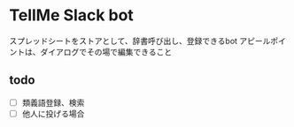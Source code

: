 # TellMe Slack bot
スプレッドシートをストアとして、辞書呼び出し、登録できるbot
アピールポイントは、ダイアログでその場で編集できること

## todo
- [ ] 類義語登録、検索
- [ ] 他人に投げる場合
